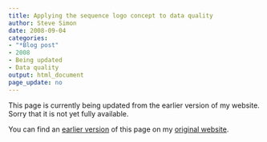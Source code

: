 ```yaml
---
title: Applying the sequence logo concept to data quality
author: Steve Simon
date: 2008-09-04
categories:
- "*Blog post"
- 2008
- Being updated
- Data quality
output: html_document
page_update: no
---
```


This page is currently being updated from the earlier version of my website. Sorry that it is not yet fully available.

<!---More--->


You can find an [earlier version][sim1] of this page on my [original website][sim2].

[sim1]: http://www.pmean.com/08/SequenceLogo.html
[sim2]: http://www.pmean.com/original_site.html
